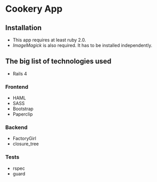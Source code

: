 # Cookery App

## Installation

* This app requires at least ruby 2.0.
* _ImageMagick_ is also required. It has to be installed
  independently.

## The big list of technologies used

* Rails 4

### Frontend

* HAML
* SASS
* Bootstrap
* Paperclip

### Backend

 * FactoryGirl
 * closure_tree

### Tests

 * rspec
 * guard

